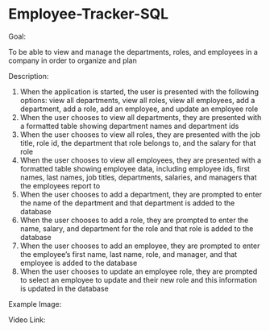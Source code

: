 # Employee-Tracker-SQL

Goal:

To be able to view and manage the departments, roles, and employees in a company in order to organize and plan

Description:

1. When the application is started, the user is presented with the following options: view all departments, view all roles, view all employees, add a department, add a role, add an employee, and update an employee role
2. When the user chooses to view all departments, they are presented with a formatted table showing department names and department ids
3. When the user chooses to view all roles, they are presented with the job title, role id, the department that role belongs to, and the salary for that role
4. When the user chooses to view all employees, they are presented with a formatted table showing employee data, including employee ids, first names, last names, job titles, departments, salaries, and managers that the employees report to
5. When the user chooses to add a department, they are prompted to enter the name of the department and that department is added to the database
6. When the user chooses to add a role, they are prompted to enter the name, salary, and department for the role and that role is added to the database
7. When the user chooses to add an employee, they are prompted to enter the employee’s first name, last name, role, and manager, and that employee is added to the database
8. When the user chooses to update an employee role, they are prompted to select an employee to update and their new role and this information is updated in the database

Example Image:

Video Link:
